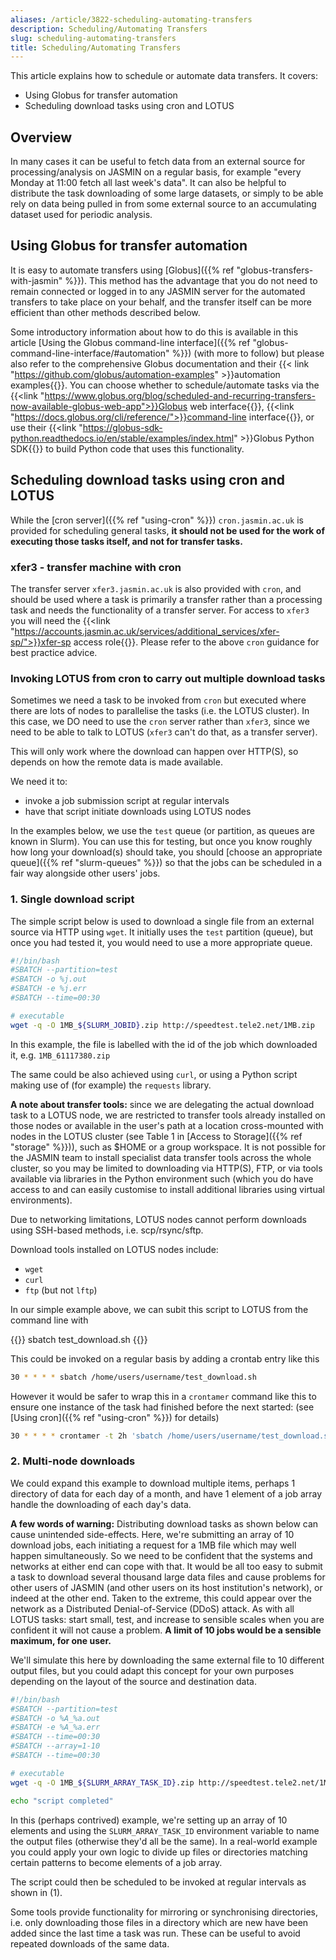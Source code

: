 ```yaml
---
aliases: /article/3822-scheduling-automating-transfers
description: Scheduling/Automating Transfers
slug: scheduling-automating-transfers
title: Scheduling/Automating Transfers
---
```


This article explains how to schedule or automate data transfers. It covers:

- Using Globus for transfer automation
- Scheduling download tasks using cron and LOTUS

## Overview

In many cases it can be useful to fetch data from an external source for
processing/analysis on JASMIN on a regular basis, for example "every Monday at
11:00 fetch all last week's data". It can also be helpful to distribute the
task downloading of some large datasets, or simply to be able rely on data
being pulled in from some external source to an accumulating dataset used for
periodic analysis.

## Using Globus for transfer automation

It is easy to automate transfers using [Globus]({{% ref "globus-transfers-with-jasmin" %}}). This method has the advantage that you
do not need to remain connected or logged in to any JASMIN server for the automated transfers
to take place on your behalf, and the transfer itself can be more efficient than other methods described below.

Some introductory information about how to do this is available in this article
[Using the Globus command-line interface]({{% ref "globus-command-line-interface/#automation" %}})
(with more to follow)
but please also refer to the comprehensive Globus documentation and their
{{< link "https://github.com/globus/automation-examples" >}}automation examples{{</link>}}. You can choose whether
to schedule/automate tasks via the {{<link "https://www.globus.org/blog/scheduled-and-recurring-transfers-now-available-globus-web-app">}}Globus web interface{{</link>}}, {{<link "https://docs.globus.org/cli/reference/">}}command-line interface{{</link>}}, or use their {{<link "https://globus-sdk-python.readthedocs.io/en/stable/examples/index.html" >}}Globus Python SDK{{</link>}} to build Python code that uses this functionality.

## Scheduling download tasks using cron and LOTUS

While the [cron server]({{% ref "using-cron" %}}) `cron.jasmin.ac.uk` is provided for scheduling
general tasks, **it should not be used for the work of executing those tasks itself, and not for transfer tasks.**

### xfer3 - transfer machine with cron

The transfer server `xfer3.jasmin.ac.uk` is also provided with `cron`, and should be used where
a task is primarily a transfer rather than a processing task and needs the functionality
of a transfer server. For access to `xfer3` you will need the
{{<link "https://accounts.jasmin.ac.uk/services/additional_services/xfer-sp/">}}xfer-sp access role{{</link>}}.
Please refer to the above `cron` guidance for best practice advice.

### Invoking LOTUS from cron to carry out multiple download tasks

Sometimes we need a task to be invoked from `cron` but executed where there
are lots of nodes to parallelise the tasks (i.e. the LOTUS cluster). In this case, we DO need to use the `cron`
server rather than `xfer3`, since we need to be able to talk to LOTUS (`xfer3` can't do that, as a transfer server).

This will only work where the download can happen over HTTP(S), so depends on how the remote data is made available.

We need it to:

- invoke a job submission script at regular intervals
- have that script initiate downloads using LOTUS nodes

In the examples below, we use the `test` queue (or partition, as queues are
known in Slurm). You can use this for testing, but once you know roughly how
long your download(s) should take, you should
[choose an appropriate queue]({{% ref "slurm-queues" %}}) so that the jobs can be scheduled in a fair
way alongside other users' jobs.

### 1\. Single download script

The simple script below is used to download a single file from an external
source via HTTP using `wget`. It initially uses the `test` partition (queue), but 
once you had tested it, you would need to use a more appropriate queue.

```bash
#!/bin/bash 
#SBATCH --partition=test
#SBATCH -o %j.out 
#SBATCH -e %j.err
#SBATCH --time=00:30

# executable 
wget -q -O 1MB_${SLURM_JOBID}.zip http://speedtest.tele2.net/1MB.zip
```  

In this example, the file is labelled with the id of the job which downloaded
it, e.g. `1MB_61117380.zip`

The same could be also achieved using `curl`, or using a Python script making
use of (for example) the `requests` library.

**A note about transfer tools:** since we are delegating the actual download
task to a LOTUS node, we are restricted to transfer tools already installed on
those nodes or available in the user's path at a location cross-mounted with
nodes in the LOTUS cluster (see Table 1 in [Access to Storage]({{% ref "storage" %}})), such as $HOME or a group workspace. It is not possible for
the JASMIN team to install specialist data transfer tools across the whole
cluster, so you may be limited to downloading via HTTP(S), FTP, or via tools
available via libraries in the Python environment such (which you do have
access to and can easily customise to install additional libraries using
virtual environments).

Due to networking limitations, LOTUS nodes cannot perform downloads using SSH-based methods, i.e. scp/rsync/sftp.

Download tools installed on LOTUS nodes include:

- `wget`
- `curl`
- `ftp` (but not `lftp`)

In our simple example above, we can subit this script to LOTUS from the
command line with

{{<command>}}
sbatch test_download.sh
{{</command>}}

This could be invoked on a regular basis by adding a crontab entry like this

```bash
30 * * * * sbatch /home/users/username/test_download.sh
```

However it would be safer to wrap this in a `crontamer` command like this to
ensure one instance of the task had finished before the next started: (see
[Using cron]({{% ref "using-cron" %}}) for details)

```bash
30 * * * * crontamer -t 2h 'sbatch /home/users/username/test_download.sh'
```

### 2\. Multi-node downloads

We could expand this example to download multiple items, perhaps 1 directory
of data for each day of a month, and have 1 element of a job array handle the
downloading of each day's data.

**A few words of warning:** Distributing download tasks as shown below can
cause unintended side-effects. Here, we're submitting an array of 10 download
jobs, each initiating a request for a 1MB file which may well happen
simultaneously. So we need to be confident that the systems and networks at
either end can cope with that. It would be all too easy to submit a task to
download several thousand large data files and cause problems for other users
of JASMIN (and other users on its host institution's network), or indeed at
the other end. Taken to the extreme, this could appear over the network as a
Distributed Denial-of-Service (DDoS) attack. As with all LOTUS tasks: start
small, test, and increase to sensible scales when you are confident it will
not cause a problem. **A limit of 10 jobs would be a sensible maximum, for one
user.**

We'll simulate this here by downloading the same external file to 10 different
output files, but you could adapt this concept for your own purposes depending
on the layout of the source and destination data.

```bash
#!/bin/bash 
#SBATCH --partition=test
#SBATCH -o %A_%a.out
#SBATCH -e %A_%a.err
#SBATCH --time=00:30
#SBATCH --array=1-10
#SBATCH --time=00:30

# executable 
wget -q -O 1MB_${SLURM_ARRAY_TASK_ID}.zip http://speedtest.tele2.net/1MB.zip

echo "script completed"
```

In this (perhaps contrived) example, we're setting up an array of 10 elements
and using the `SLURM_ARRAY_TASK_ID` environment variable to name the output
files (otherwise they'd all be the same). In a real-world example you could
apply your own logic to divide up files or directories matching certain
patterns to become elements of a job array.

The script could then be scheduled to be invoked at regular intervals as shown
in (1).

Some tools provide functionality for mirroring or synchronising directories,
i.e. only downloading those files in a directory which are new have been added
since the last time a task was run. These can be useful to avoid repeated
downloads of the same data.
